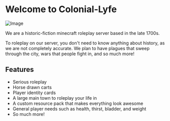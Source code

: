 # Welcome to Colonial-Lyfe
![Image](http://i.imgur.com/O7nmvTJ.png)

We are a historic-fiction minecraft roleplay server based in the late 1700s.

To roleplay on our server, you don't need to know anything about history, as we are not completely accurate. We plan to have plagues that sweep through the city, wars that people fight in, and so much more!

## Features
- Serious roleplay
- Horse drawn carts
- Player identity cards
- A large main town to roleplay your life in
- A custom resource pack that makes everything look awesome
- General player needs such as health, thirst, bladder, and weight
- So much more!
